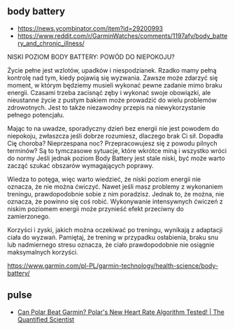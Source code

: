 ## body battery

- https://news.ycombinator.com/item?id=29200993
- https://www.reddit.com/r/GarminWatches/comments/1197afv/body_battery_and_chronic_illness/

NISKI POZIOM BODY BATTERY: POWÓD DO NIEPOKOJU?

Życie pełne jest wzlotów, upadków i niespodzianek. Rzadko mamy pełną kontrolę nad tym, kiedy pojawią się wyzwania. Zawsze może zdarzyć się moment, w którym będziemy musieli wykonać pewne zadanie mimo braku energii. Czasami trzeba zacisnąć zęby i wykonać swoje obowiązki, ale nieustanne życie z pustym bakiem może prowadzić do wielu problemów zdrowotnych. Jest to także niezawodny przepis na niewykorzystanie pełnego potencjału.

Mając to na uwadze, sporadyczny dzień bez energii nie jest powodem do niepokoju, zwłaszcza jeśli dobrze rozumiesz, dlaczego brak Ci sił. Dopadła Cię choroba? Nieprzespana noc? Przepracowujesz się z powodu pilnych terminów? Są to tymczasowe sytuacje, które wkrótce miną i wszystko wróci do normy Jeśli jednak poziom Body Battery jest stale niski, być może warto zacząć szukać obszarów wymagających poprawy.

Wiedza to potęga, więc warto wiedzieć, że niski poziom energii nie oznacza, że nie można ćwiczyć. Nawet jeśli masz problemy z wykonaniem treningu, prawdopodobnie sobie z nim poradzisz. Jednak to, że można, nie oznacza, że powinno się coś robić. Wykonywanie intensywnych ćwiczeń z niskim poziomem energii może przynieść efekt przeciwny do zamierzonego.

Korzyści i zyski, jakich można oczekiwać po treningu, wynikają z adaptacji ciała do wyzwań. Pamiętaj, że trening w przypadku osłabienia, braku snu lub nadmiernego stresu oznacza, że ciało prawdopodobnie nie osiągnie maksymalnych korzyści.

https://www.garmin.com/pl-PL/garmin-technology/health-science/body-battery/

## pulse

- [Can Polar Beat Garmin? Polar's New Heart Rate Algorithm Tested! | The Quantified Scientist](https://youtu.be/_XYmcjWlTLE)
